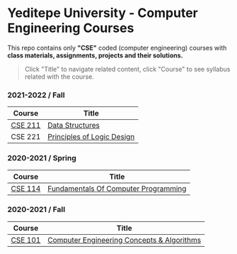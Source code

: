 # Yeditepe University - Computer Engineering Courses
This repo contains only **"CSE"** coded (computer engineering) courses with **class materials, assignments, projects and their solutions.**
> Click "Title" to navigate related content, click "Course" to see syllabus related with the course.

### 2021-2022 / Fall
| Course  | Title                                      |
|:-------:| ------------------------------------------ |
| [CSE 211](./2021-2022%20Fall/CSE%20211%20-%20Data%20Structures/cse211_syllabus.pdf) | [Data Structures](./2021-2022%20Fall/CSE%20211%20-%20Data%20Structures) |
| CSE 221 | [Principles of Logic Design](./2021-2022%20Fall/CSE%20221%20-%20Principles%20of%20Logic%20Design) |

### 2020-2021 / Spring
| Course  | Title                                      |
|:-------:| ------------------------------------------ |
| [CSE 114](./2020-2021%20Spring/CSE%20114%20-%20Fundamentals%20Of%20Computer%20Programming/cse114_syllabus.pdf) | [Fundamentals Of Computer Programming](./2020-2021%20Spring/CSE%20114%20-%20Fundamentals%20Of%20Computer%20Programming) |

### 2020-2021 / Fall
| Course  | Title                                      |
|:-------:| ------------------------------------------ |
| [CSE 101](./2020-2021%20Fall/CSE%20101%20-%20Computer%20Engineering%20Concepts%20%26%20Algorithms/cse101_syllabus.pdf) | [Computer Engineering Concepts & Algorithms](./2020-2021%20Fall/CSE%20101%20-%20Computer%20Engineering%20Concepts%20&%20Algorithms) |

